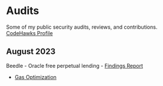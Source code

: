 # Audits
Some of my public security audits, reviews, and contributions.   
[CodeHawks Profile](https://www.codehawks.com/profile/clk4b3vtt001ald08ew8go29n)   

## August 2023
Beedle - Oracle free perpetual lending - [Findings Report](https://www.codehawks.com/report/clkbo1fa20009jr08nyyf9wbx)   
   - [Gas Optimization](https://www.codehawks.com/finding/cllv3kuf10087w9blci8zkzif)  
